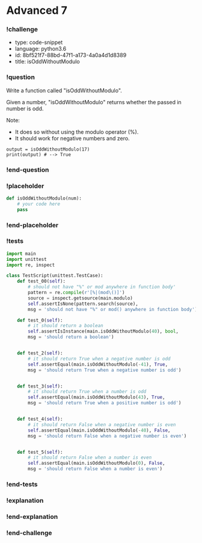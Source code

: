 # Advanced 7

### !challenge

* type: code-snippet
* language: python3.6
* id: 8bf521f7-88bd-47f1-a173-4a0a4d1d8389
* title: isOddWithoutModulo

### !question

Write a function called "isOddWithoutModulo".

Given a number, "isOddWithoutModulo" returns whether the passed in number is odd.

Note:
* It does so without using the modulo operator (%).
* It should work for negative numbers and zero.

```
output = isOddWithoutModulo(17)
print(output) # --> True
```

### !end-question

### !placeholder

```python
def isOddWithoutModulo(num):
    # your code here
    pass


```

### !end-placeholder

### !tests

```python
import main
import unittest
import re, inspect

class TestScript(unittest.TestCase):
    def test_00(self):
        # should not have "%" or mod anywhere in function body'
        pattern = re.compile(r'[%|(mod\()]')
        source = inspect.getsource(main.modulo)
        self.assertIsNone(pattern.search(source),
        msg = 'should not have "%" or mod() anywhere in function body')

    def test_0(self):
        # it should return a boolean
        self.assertIsInstance(main.isOddWithoutModulo(40), bool,
        msg = 'should return a boolean')


    def test_2(self):
        # it should return True when a negative number is odd
        self.assertEqual(main.isOddWithoutModulo(-41), True,
        msg = 'should return True when a negative number is odd')


    def test_3(self):
        # it should return True when a number is odd
        self.assertEqual(main.isOddWithoutModulo(43), True,
        msg = 'should return True when a positive number is odd')


    def test_4(self):
        # it should return False when a negative number is even
        self.assertEqual(main.isOddWithoutModulo(-40), False,
        msg = 'should return False when a negative number is even')


    def test_5(self):
        # it should return False when a number is even
        self.assertEqual(main.isOddWithoutModulo(0), False,
        msg = 'should return False when a number is even')

```

### !end-tests

### !explanation

### !end-explanation

### !end-challenge
